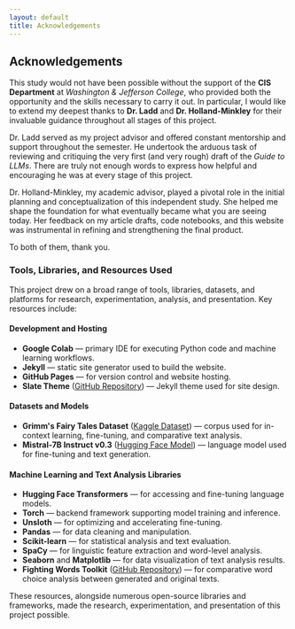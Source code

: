```yaml
---
layout: default
title: Acknowledgements
---
```


## Acknowledgements

This study would not have been possible without the support of the **CIS Department** at *Washington & Jefferson College*, who provided both the opportunity and the skills necessary to carry it out. In particular, I would like to extend my deepest thanks to **Dr. Ladd** and **Dr. Holland-Minkley** for their invaluable guidance throughout all stages of this project.

Dr. Ladd served as my project advisor and offered constant mentorship and support throughout the semester. He undertook the arduous task of reviewing and critiquing the very first (and very rough) draft of the *Guide to LLMs*. There are truly not enough words to express how helpful and encouraging he was at every stage of this project.

Dr. Holland-Minkley, my academic advisor, played a pivotal role in the initial planning and conceptualization of this independent study. She helped me shape the foundation for what eventually became what you are seeing today. Her feedback on my article drafts, code notebooks, and this website was instrumental in refining and strengthening the final product.

To both of them, thank you.

### Tools, Libraries, and Resources Used

This project drew on a broad range of tools, libraries, datasets, and platforms for research, experimentation, analysis, and presentation. Key resources include:

#### Development and Hosting
- **Google Colab** — primary IDE for executing Python code and machine learning workflows.
- **Jekyll** — static site generator used to build the website.
- **GitHub Pages** — for version control and website hosting.
- **Slate Theme** ([GitHub Repository](https://github.com/pages-themes/slate)) — Jekyll theme used for site design.

#### Datasets and Models
- **Grimm's Fairy Tales Dataset** ([Kaggle Dataset](https://www.kaggle.com/datasets/tschomacker/grimms-fairy-tales)) — corpus used for in-context learning, fine-tuning, and comparative text analysis.
- **Mistral-7B Instruct v0.3** ([Hugging Face Model](https://huggingface.co/mistralai/Mistral-7B-Instruct-v0.3)) — language model used for fine-tuning and text generation.

#### Machine Learning and Text Analysis Libraries
- **Hugging Face Transformers** — for accessing and fine-tuning language models.
- **Torch** — backend framework supporting model training and inference.
- **Unsloth** — for optimizing and accelerating fine-tuning.
- **Pandas** — for data cleaning and manipulation.
- **Scikit-learn** — for statistical analysis and text evaluation.
- **SpaCy** — for linguistic feature extraction and word-level analysis.
- **Seaborn** and **Matplotlib** — for data visualization of text analysis results.
- **Fighting Words Toolkit** ([GitHub Repository](https://github.com/jmhessel/FightingWords)) — for comparative word choice analysis between generated and original texts.



These resources, alongside numerous open-source libraries and frameworks, made the research, experimentation, and presentation of this project possible.

